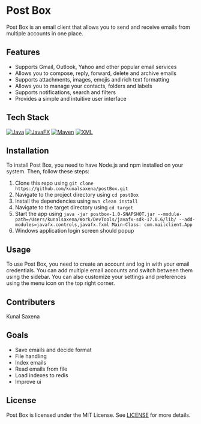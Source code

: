 # Post Box

Post Box is an email client that allows you to send and receive emails from multiple accounts in one place.

## Features

- Supports Gmail, Outlook, Yahoo and other popular email services
- Allows you to compose, reply, forward, delete and archive emails
- Supports attachments, images, emojis and rich text formatting
- Allows you to manage your contacts, folders and labels
- Supports notifications, search and filters
- Provides a simple and intuitive user interface

## Tech Stack
[![Java](https://img.shields.io/badge/Java-007396?style=flat-square&logo=java&logoColor=white)](https://www.java.com/)
[![JavaFX](https://img.shields.io/badge/JavaFX-F80000?style=flat-square&logo=java&logoColor=white)](https://openjfx.io/)
[![Maven](https://img.shields.io/badge/Maven-C71A36?style=flat-square&logo=apache-maven&logoColor=white)](https://maven.apache.org/)
[![XML](https://img.shields.io/badge/XML-1572B6?style=flat-square&logo=xml&logoColor=white)](https://www.w3.org/XML/)

## Installation

To install Post Box, you need to have Node.js and npm installed on your system. Then, follow these steps:

1. Clone this repo using `git clone https://github.com/kunalsaxena/postBox.git`
2. Navigate to the project directory using `cd postBox`
3. Install the dependencies using `mvn clean install`
4. Navigate to the target directory using `cd target` 
5. Start the app using `java -jar postbox-1.0-SNAPSHOT.jar --module-path=/Users/kunalsaxena/Work/DevTools/javafx-sdk-17.0.6/lib/ --add-modules=javafx.controls,javafx.fxml Main-Class: com.mailclient.App`
6. Windows application login screen should popup 

## Usage
To use Post Box, you need to create an account and log in with your email credentials. You can add multiple email accounts and switch between them using the sidebar. You can also customize your settings and preferences using the menu icon on the top right corner.

## Contributers
Kunal Saxena

## Goals
- Save emails and decide format
- File handling
- Index emails
- Read emails from file
- Load indexes to redis
- Improve ui

## License
Post Box is licensed under the MIT License. See [LICENSE](https://github.com/kunalsaxena/postBox/blob/master/LICENSE) for more details.

